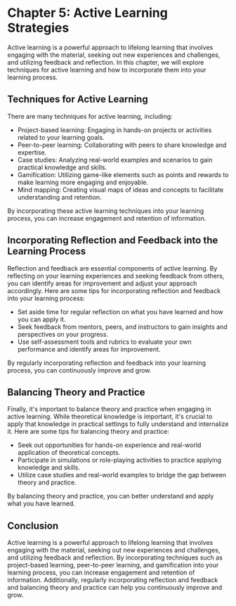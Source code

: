 Chapter 5: Active Learning Strategies
=====================================

Active learning is a powerful approach to lifelong learning that involves engaging with the material, seeking out new experiences and challenges, and utilizing feedback and reflection. In this chapter, we will explore techniques for active learning and how to incorporate them into your learning process.

Techniques for Active Learning
------------------------------

There are many techniques for active learning, including:

* Project-based learning: Engaging in hands-on projects or activities related to your learning goals.
* Peer-to-peer learning: Collaborating with peers to share knowledge and expertise.
* Case studies: Analyzing real-world examples and scenarios to gain practical knowledge and skills.
* Gamification: Utilizing game-like elements such as points and rewards to make learning more engaging and enjoyable.
* Mind mapping: Creating visual maps of ideas and concepts to facilitate understanding and retention.

By incorporating these active learning techniques into your learning process, you can increase engagement and retention of information.

Incorporating Reflection and Feedback into the Learning Process
---------------------------------------------------------------

Reflection and feedback are essential components of active learning. By reflecting on your learning experiences and seeking feedback from others, you can identify areas for improvement and adjust your approach accordingly. Here are some tips for incorporating reflection and feedback into your learning process:

* Set aside time for regular reflection on what you have learned and how you can apply it.
* Seek feedback from mentors, peers, and instructors to gain insights and perspectives on your progress.
* Use self-assessment tools and rubrics to evaluate your own performance and identify areas for improvement.

By regularly incorporating reflection and feedback into your learning process, you can continuously improve and grow.

Balancing Theory and Practice
-----------------------------

Finally, it's important to balance theory and practice when engaging in active learning. While theoretical knowledge is important, it's crucial to apply that knowledge in practical settings to fully understand and internalize it. Here are some tips for balancing theory and practice:

* Seek out opportunities for hands-on experience and real-world application of theoretical concepts.
* Participate in simulations or role-playing activities to practice applying knowledge and skills.
* Utilize case studies and real-world examples to bridge the gap between theory and practice.

By balancing theory and practice, you can better understand and apply what you have learned.

Conclusion
----------

Active learning is a powerful approach to lifelong learning that involves engaging with the material, seeking out new experiences and challenges, and utilizing feedback and reflection. By incorporating techniques such as project-based learning, peer-to-peer learning, and gamification into your learning process, you can increase engagement and retention of information. Additionally, regularly incorporating reflection and feedback and balancing theory and practice can help you continuously improve and grow.
